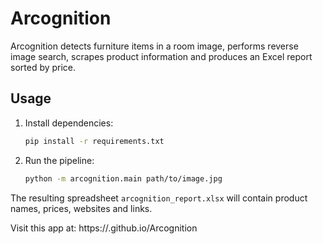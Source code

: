 # Arcognition

Arcognition detects furniture items in a room image, performs reverse image search,
scrapes product information and produces an Excel report sorted by price.

## Usage

1. Install dependencies:
   ```bash
   pip install -r requirements.txt
   ```
2. Run the pipeline:
   ```bash
   python -m arcognition.main path/to/image.jpg
   ```

The resulting spreadsheet `arcognition_report.xlsx` will contain product names,
prices, websites and links.

Visit this app at: https://<your-username>.github.io/Arcognition
